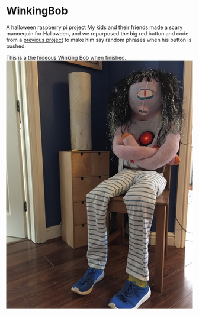 # WinkingBob
A halloween raspberry pi project 
My kids and their friends made a scary mannequin for Halloween, and we repurposed the big red button and code from a [previous project](https://github.com/paulmaltby3/mrgoogleypoo) to make him say random phrases when his button is pushed. 

This is a the hideous Winking Bob when finished. 
![pic of Winking Bob](/winkingbob.jpg)
